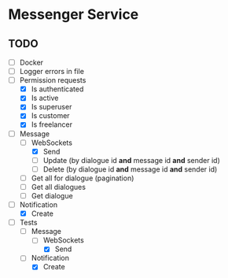 # Messenger Service

## TODO

- [ ] Docker
- [ ] Logger errors in file
- [ ] Permission requests
    - [x] Is authenticated
    - [x] Is active
    - [x] Is superuser
    - [x] Is customer
    - [x] Is freelancer
- [ ] Message
    - [ ] WebSockets
        - [x] Send
        - [ ] Update (by dialogue id **and** message id **and** sender id)
        - [ ] Delete (by dialogue id **and** message id **and** sender id)
    - [ ] Get all for dialogue (pagination)
    - [ ] Get all dialogues
    - [ ] Get dialogue
- [ ] Notification
    - [x] Create
- [ ] Tests
    - [ ] Message
        - [ ] WebSockets
            - [x] Send
    - [ ] Notification
        - [x] Create
